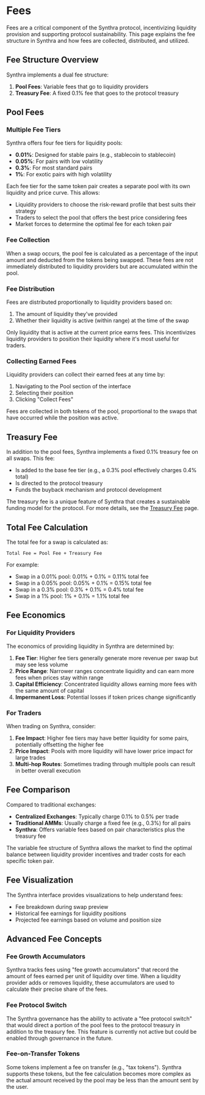 # Fees

Fees are a critical component of the Synthra protocol, incentivizing liquidity provision and supporting protocol sustainability. This page explains the fee structure in Synthra and how fees are collected, distributed, and utilized.

## Fee Structure Overview

Synthra implements a dual fee structure:

1. **Pool Fees**: Variable fees that go to liquidity providers
2. **Treasury Fee**: A fixed 0.1% fee that goes to the protocol treasury

## Pool Fees

### Multiple Fee Tiers

Synthra offers four fee tiers for liquidity pools:

* **0.01%**: Designed for stable pairs (e.g., stablecoin to stablecoin)
* **0.05%**: For pairs with low volatility
* **0.3%**: For most standard pairs
* **1%**: For exotic pairs with high volatility

Each fee tier for the same token pair creates a separate pool with its own liquidity and price curve. This allows:

* Liquidity providers to choose the risk-reward profile that best suits their strategy
* Traders to select the pool that offers the best price considering fees
* Market forces to determine the optimal fee for each token pair

### Fee Collection

When a swap occurs, the pool fee is calculated as a percentage of the input amount and deducted from the tokens being swapped. These fees are not immediately distributed to liquidity providers but are accumulated within the pool.

### Fee Distribution

Fees are distributed proportionally to liquidity providers based on:

1. The amount of liquidity they've provided
2. Whether their liquidity is active (within range) at the time of the swap

Only liquidity that is active at the current price earns fees. This incentivizes liquidity providers to position their liquidity where it's most useful for traders.

### Collecting Earned Fees

Liquidity providers can collect their earned fees at any time by:

1. Navigating to the Pool section of the interface
2. Selecting their position
3. Clicking "Collect Fees"

Fees are collected in both tokens of the pool, proportional to the swaps that have occurred while the position was active.

## Treasury Fee

In addition to the pool fees, Synthra implements a fixed 0.1% treasury fee on all swaps. This fee:

* Is added to the base fee tier (e.g., a 0.3% pool effectively charges 0.4% total)
* Is directed to the protocol treasury
* Funds the buyback mechanism and protocol development

The treasury fee is a unique feature of Synthra that creates a sustainable funding model for the protocol. For more details, see the [Treasury Fee](treasury-fee.md) page.

## Total Fee Calculation

The total fee for a swap is calculated as:

```
Total Fee = Pool Fee + Treasury Fee
```

For example:

* Swap in a 0.01% pool: 0.01% + 0.1% = 0.11% total fee
* Swap in a 0.05% pool: 0.05% + 0.1% = 0.15% total fee
* Swap in a 0.3% pool: 0.3% + 0.1% = 0.4% total fee
* Swap in a 1% pool: 1% + 0.1% = 1.1% total fee

## Fee Economics

### For Liquidity Providers

The economics of providing liquidity in Synthra are determined by:

1. **Fee Tier**: Higher fee tiers generally generate more revenue per swap but may see less volume
2. **Price Range**: Narrower ranges concentrate liquidity and can earn more fees when prices stay within range
3. **Capital Efficiency**: Concentrated liquidity allows earning more fees with the same amount of capital
4. **Impermanent Loss**: Potential losses if token prices change significantly

### For Traders

When trading on Synthra, consider:

1. **Fee Impact**: Higher fee tiers may have better liquidity for some pairs, potentially offsetting the higher fee
2. **Price Impact**: Pools with more liquidity will have lower price impact for large trades
3. **Multi-hop Routes**: Sometimes trading through multiple pools can result in better overall execution

## Fee Comparison

Compared to traditional exchanges:

* **Centralized Exchanges**: Typically charge 0.1% to 0.5% per trade
* **Traditional AMMs**: Usually charge a fixed fee (e.g., 0.3%) for all pairs
* **Synthra**: Offers variable fees based on pair characteristics plus the treasury fee

The variable fee structure of Synthra allows the market to find the optimal balance between liquidity provider incentives and trader costs for each specific token pair.

## Fee Visualization

The Synthra interface provides visualizations to help understand fees:

* Fee breakdown during swap preview
* Historical fee earnings for liquidity positions
* Projected fee earnings based on volume and position size

## Advanced Fee Concepts

### Fee Growth Accumulators

Synthra tracks fees using "fee growth accumulators" that record the amount of fees earned per unit of liquidity over time. When a liquidity provider adds or removes liquidity, these accumulators are used to calculate their precise share of the fees.

### Fee Protocol Switch

The Synthra governance has the ability to activate a "fee protocol switch" that would direct a portion of the pool fees to the protocol treasury in addition to the treasury fee. This feature is currently not active but could be enabled through governance in the future.

### Fee-on-Transfer Tokens

Some tokens implement a fee on transfer (e.g., "tax tokens"). Synthra supports these tokens, but the fee calculation becomes more complex as the actual amount received by the pool may be less than the amount sent by the user.
